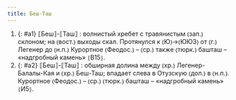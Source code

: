 ```yaml
---
title: Беш-Таш
---
```


1. {: #a1} ⟦Беш⟧-⟦Таш⟧
: волнистый хребет с травянистым ⦅зап.⦆ склоном; на ⦅вост.⦆ выходы скал. Протянулся к ⦅Ю⦆→⦅ЮЮЗ⦆ от ⦅г.⦆ Легенер до ⦅н.п.⦆ Курортное ⦅Феодос.⦆ – ⦅ср.⦆ также ⦅тюрк.⦆ башташ – «надгробный камень» ⦃В15⦄.
2. {: #a2} ⟦Беш⟧-⟦Таш⟧
: обширная долина между ⦅хр.⦆ Легенер-Балалы-Кая и ⦅хр.⦆ Беш-Таш; впадает слева в Отузскую ⦅дол.⦆ в ⦅н.п.⦆. Курортное ⦅Феодос.⦆ – ⦅ср.⦆ ⦅тюрк.⦆ башташ – «надгробный камень» ⦃И5⦄.
